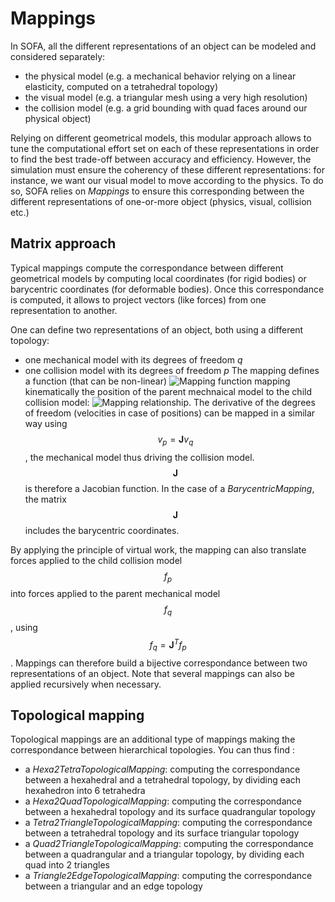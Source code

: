 Mappings
========


In SOFA, all the different representations of an object can be modeled and considered separately:
  - the physical model (e.g. a mechanical behavior relying on a linear elasticity, computed on a tetrahedral topology)
  - the visual model (e.g. a triangular mesh using a very high resolution)
  - the collision model (e.g. a grid bounding with quad faces around our physical object)

Relying on different geometrical models, this modular approach allows to tune the computational effort set on each of these representations in order to find the best trade-off between accuracy and efficiency. However, the simulation must ensure the coherency of these different representations: for instance, we want our visual model to move according to the physics. To do so, SOFA relies on _Mappings_ to ensure this corresponding between the different representations of one-or-more object (physics, visual, collision etc.)


Matrix approach
---------------

Typical mappings compute the correspondance between different geometrical models by computing local coordinates (for rigid bodies) or barycentric coordinates (for deformable bodies). Once this correspondance is computed, it allows to project vectors (like forces) from one representation to another.


One can define two representations of an object, both using a different topology:
  - one mechanical model with its degrees of freedom _q_
  - one collision model with its degrees of freedom _p_
The mapping defines a function (that can be non-linear) <img src="https://latex.codecogs.com/gif.latex?$$\mathbb{J}$$" title="Mapping function" /> mapping kinematically the position of the parent mechnaical model to the child collision model: <img src="https://latex.codecogs.com/gif.latex?$$p=\mathbb{J}(p)$$" title="Mapping relationship" />. The derivative of the degrees of freedom (velocities in case of positions) can be mapped in a similar way using $$v_p=\mathbf{J}v_q$$, the mechanical model thus driving the collision model. $$\mathbf{J}$$ is therefore a Jacobian function. In the case of a _BarycentricMapping_, the matrix $$\mathbf{J}$$ includes the barycentric coordinates.

By applying the principle of virtual work, the mapping can also translate forces applied to the child collision model $$f_p$$ into forces applied to the parent mechanical model $$f_q$$, using $$f_q = \mathbf{J}^T f_p$$. Mappings can therefore build a bijective correspondance between two representations of an object. Note that several mappings can also be applied recursively when necessary.



Topological mapping
-------------------

Topological mappings are an additional type of mappings making the correspondance between hierarchical topologies. You can thus find :
  - a _Hexa2TetraTopologicalMapping_: computing the correspondance between a hexahedral and a tetrahedral topology, by dividing each hexahedron into 6 tetrahedra
  - a _Hexa2QuadTopologicalMapping_: computing the correspondance between a hexahedral topology and its surface quadrangular topology
  - a _Tetra2TriangleTopologicalMapping_: computing the correspondance between a tetrahedral topology and its surface triangular topology
  - a _Quad2TriangleTopologicalMapping_: computing the correspondance between a quadrangular and a triangular topology, by dividing each quad into 2 triangles
  - a _Triangle2EdgeTopologicalMapping_: computing the correspondance between a triangular and an edge topology